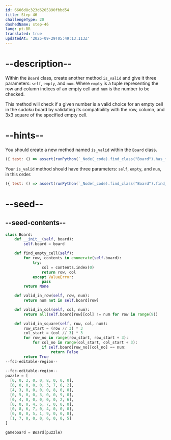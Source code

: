 ```yaml
---
id: 6606d8c323d6205890fbbd54
title: Step 46
challengeType: 20
dashedName: step-46
lang: pt-BR
translated: true
updatedAt: '2025-09-29T05:49:13.113Z'
---
```


# --description--

Within the `Board` class, create another method `is_valid` and give it three parameters: `self`, `empty`, and `num`. Where `empty` is a tuple representing the row and column indices of an empty cell and `num` is the number to be checked.

This method will check if a given number is a valid choice for an empty cell in the sudoku board by validating its compatibility with the row, column, and 3x3 square of the specified empty cell.

# --hints--

You should create a new method named `is_valid` within the `Board` class.

```js
({ test: () => assert(runPython(`_Node(_code).find_class("Board").has_function("is_valid")`)) })
```

Your `is_valid` method should have three parameters: `self`, `empty`, and `num`, in this order.

```js
({ test: () => assert(runPython(`_Node(_code).find_class("Board").find_function("is_valid").has_args("self, empty, num")`)) })
```

# --seed--

## --seed-contents--

```py
class Board:
    def __init__(self, board):
        self.board = board

    def find_empty_cell(self):
        for row, contents in enumerate(self.board):
            try:
                col = contents.index(0)
                return row, col
            except ValueError:
                pass
        return None

    def valid_in_row(self, row, num):
        return num not in self.board[row]

    def valid_in_col(self, col, num):
        return all(self.board[row][col] != num for row in range(9))

    def valid_in_square(self, row, col, num):
        row_start = (row // 3) * 3
        col_start = (col // 3) * 3
        for row_no in range(row_start, row_start + 3):
            for col_no in range(col_start, col_start + 3):
                if self.board[row_no][col_no] == num:
                    return False
        return True
--fcc-editable-region--
    
--fcc-editable-region--
puzzle = [
  [0, 0, 2, 0, 0, 8, 0, 0, 0],
  [0, 0, 0, 0, 0, 3, 7, 6, 2],
  [4, 3, 0, 0, 0, 0, 8, 0, 0],
  [0, 5, 0, 0, 3, 0, 0, 9, 0],
  [0, 4, 0, 0, 0, 0, 0, 2, 6],
  [0, 0, 0, 4, 6, 7, 0, 0, 0],
  [0, 8, 6, 7, 0, 4, 0, 0, 0],
  [0, 0, 0, 5, 1, 9, 0, 0, 8],
  [1, 7, 0, 0, 0, 6, 0, 0, 5]
]

gameboard = Board(puzzle)
```
